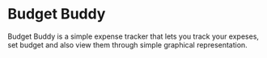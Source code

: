 # Budget Buddy

Budget Buddy is a simple expense tracker that lets you track your expeses, set budget and also view them through simple graphical representation.